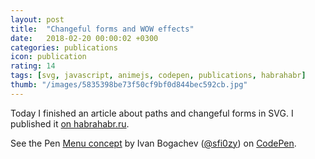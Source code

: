 ```yaml
---
layout: post
title:  "Changeful forms and WOW effects"
date:   2018-02-20 00:00:02 +0300
categories: publications
icon: publication
rating: 14
tags: [svg, javascript, animejs, codepen, publications, habrahabr]
thumb: "/images/5835398be73f50cf9bf0d844bec592cb.jpg"
---
```


Today I finished an article about paths and changeful forms in SVG. I published it <a href='https://habrahabr.ru/post/349564/'>on habrahabr.ru</a>.

<p data-height="539" data-theme-id="light" data-slug-hash="KQoNXo" data-default-tab="result" data-user="sfi0zy" data-embed-version="2" data-pen-title="Menu concept" class="codepen">See the Pen <a href="https://codepen.io/sfi0zy/pen/KQoNXo/">Menu concept</a> by Ivan Bogachev (<a href="https://codepen.io/sfi0zy">@sfi0zy</a>) on <a href="https://codepen.io">CodePen</a>.</p>
<script async src="https://static.codepen.io/assets/embed/ei.js"></script>

